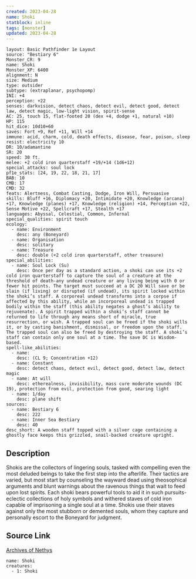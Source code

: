 ```yaml
---
created: 2023-04-28
name: Shoki
statblock: inline
tags: [monster]
updated: 2023-04-28
---
```

```statblock
layout: Basic Pathfinder 1e Layout
source: "Bestiary 6"
Monster_CR: 9
name: Shoki
Monster_XP: 6400
alignment: N
size: Medium
type: outsider
subtype: (extraplanar, psychopomp)
INI: +4
perception: +22
senses: darkvision, detect chaos, detect evil, detect good, detect law, detect magic, low-light vision, spirit-sense
AC: 25, touch 15, flat-footed 20 (dex +4, dodge +1, natural +10)
HP: 115
hit_dice: 10d10+60
saves: Fort +9, Ref +11, Will +14
immune: acid, charm, cold, death effects, disease, fear, poison, sleep
resist: electricity 10
DR: 10/adamantine
SR: 20
speed: 30 ft.
melee: +2 cold iron quarterstaff +19/+14 (1d6+12)
special_attacks: soul lock
pf1e_stats: [24, 19, 22, 18, 21, 17]
BAB: 10
CMB: 17
CMD: 32
feats: Alertness, Combat Casting, Dodge, Iron Will, Persuasive
skills: Bluff +16, Diplomacy +20, Intimidate +20, Knowledge (arcana) +17, Knowledge (planes) +17, Knowledge (religion) +14, Perception +22, Sense Motive +22, Spellcraft +17, Stealth +17
languages: Abyssal, Celestial, Common, Infernal
special_qualities: spirit touch
ecology:
  - name: Environment
    desc: any (Boneyard)
  - name: Organisation
    desc: solitary
  - name: Treasure
    desc: double (+2 cold iron quarterstaff, other treasure)
special_abilities:
  - name: Soul Lock (Su)
    desc: Once per day as a standard action, a shoki can use its +2 cold iron quarterstaff to capture the soul of a creature at the threshold of death-any undead creature or any living being with 0 or fewer hit points. The target must succeed at a DC 20 Will save or be slain (if living) or disrupted (if undead), its spirit locked within the shoki’s staff. A corporeal undead transforms into a corpse if affected by this ability, while an incorporeal undead is trapped bodily within the staff (this ability negates a ghost’s ability to rejuvenate). A spirit trapped within a shoki’s staff cannot be returned to life through any means short of miracle, true resurrection, or wish. A trapped soul can be freed if the shoki wills it, or by casting banishment, dismissal, or freedom upon the staff. The trapped soul can also be freed by destroying the staff. A shoki’s staff can contain only one soul at a time. The save DC is Wisdom-based.
spell-like_abilities:
  - name:
    desc: (CL 9; Concentration +12)
  - name: Constant
    desc: detect chaos, detect evil, detect good, detect law, detect magic
  - name: At will
    desc: etherealness, invisibility, mass cure moderate wounds (DC 19), protection from evil, protection from good, searing light
  - name: 1/day
    desc: plane shift
sources:
  - name: Bestiary 6
    desc: 222
  - name: Inner Sea Bestiary
    desc: 40
desc_short: A wooden staff topped with a silver cage containing a ghostly face keeps this grizzled, snail-backed creature upright.
```
## Description
Shokis are the collectors of lingering souls, tasked with compelling even the most deluded beings to take the first step into the afterlife. Their tactics are varied, but most start by counseling the wayward dead using theosophical arguments and blunt warnings about the ravenous things that wait to feed upon lost spirits. Each shoki bears powerful tools to aid it in such pursuits-eclectic collections of holy symbols and withered staves of cold iron capable of imprisoning a single soul at a time. Shokis use their staves against only the most stubborn or demented souls, whom they capture and personally escort to the Boneyard for judgment.
## Source Link
[Archives of Nethys](https://aonprd.com/MonsterDisplay.aspx?ItemName=Shoki)
```encounter-table
name: Shoki
creatures:
  - 1: Shoki
```
